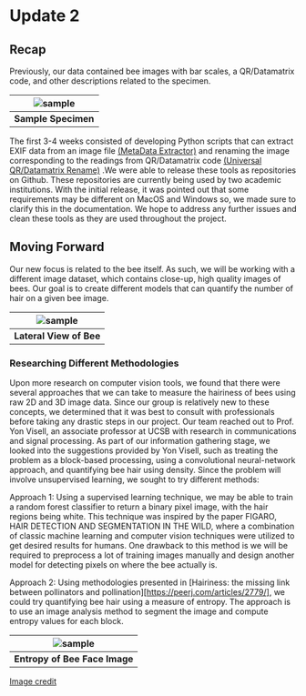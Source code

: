 # Update 2

## Recap
Previously, our data contained bee images with bar scales, a QR/Datamatrix code, and other
descriptions related to the specimen.

| ![sample](./16.JPG) |
|:--:|
| <b>Sample Specimen</b>|

The first 3-4 weeks consisted of developing Python scripts that can extract EXIF data from an image file [(MetaData Extractor)](https://github.com/harperklauke/Metadata-Extractor) and renaming the image corresponding to the readings from QR/Datamatrix code [(Universal QR/Datamatrix Rename)](https://github.com/booleank/bee-scanner) .We were able to release these tools as repositories on Github. These repositories are currently being used by two academic institutions. With the initial release, it was pointed out that some requirements may be different on MacOS and Windows so, we made sure to clarify this in the documentation. We hope to address any further issues and clean these tools as they are used throughout the project. 

## Moving Forward
Our new focus is related to the bee itself. As such, we will be working with a different image dataset, which contains close-up, high quality images of bees. Our goal is to create different models that can quantify the number of hair on a given bee image. 

| ![sample](./side-profile.jpg) |
|:--:|
| <b>Lateral View of Bee</b>|

### Researching Different Methodologies
Upon more research on computer vision tools, we found that there were several approaches that we can take to measure the hairiness of bees using raw 2D and 3D image data. Since our group is relatively new to these concepts, we determined that it was best to consult with professionals before taking any drastic steps in our project. Our team reached out to Prof. Yon Visell, an associate professor at UCSB with research in communications and signal processing. As part of our information gathering stage, we looked into the suggestions provided by Yon Visell, such as treating the problem as a block-based processing, using a convolutional neural-network approach, and quantifying bee hair using density. Since the problem will involve unsupervised learning, we sought to try different methods:

Approach 1: Using a supervised learning technique, we may be able to train a random forest classifier to return a binary pixel image, with the hair regions being white. This technique was inspired by the paper FIGARO, HAIR DETECTION AND SEGMENTATION IN THE WILD, where a combination of classic machine learning and computer vision techniques were utilized to get desired results for humans. One drawback to this method is we will be required to preprocess a lot of training images manually and design another model for detecting pixels on where the bee actually is. 

Approach 2: Using methodologies presented in [Hairiness: the missing link between pollinators and pollination][https://peerj.com/articles/2779/], we could try quantifying bee hair using a measure of entropy. The approach is to use an image analysis method to segment the image and compute entropy values for each block.

| ![sample](./fig-1-full.png) |
|:--:|
| <b>Entropy of Bee Face Image</b>|

[Image credit](https://doi.org/10.7717/peerj.2779)
